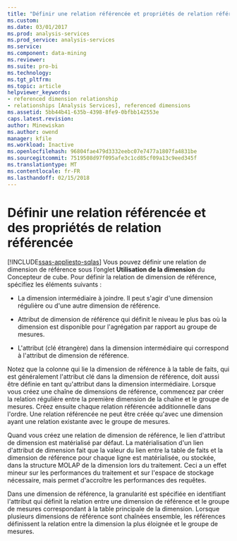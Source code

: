 ```yaml
---
title: "Définir une relation référencée et propriétés de relation référencée | Documents Microsoft"
ms.custom: 
ms.date: 03/01/2017
ms.prod: analysis-services
ms.prod_service: analysis-services
ms.service: 
ms.component: data-mining
ms.reviewer: 
ms.suite: pro-bi
ms.technology: 
ms.tgt_pltfrm: 
ms.topic: article
helpviewer_keywords:
- referenced dimension relationship
- relationships [Analysis Services], referenced dimensions
ms.assetid: 5bb44b41-635b-4398-8fe9-0bfbb142553e
caps.latest.revision: 
author: Minewiskan
ms.author: owend
manager: kfile
ms.workload: Inactive
ms.openlocfilehash: 96804fae479d3332eebc07e7477a1807fa4831be
ms.sourcegitcommit: 7519508d97f095afe3c1cd85cf09a13c9eed345f
ms.translationtype: MT
ms.contentlocale: fr-FR
ms.lasthandoff: 02/15/2018
---
```

# <a name="define-a-referenced-relationship-and-referenced-relationship-properties"></a>Définir une relation référencée et des propriétés de relation référencée
[!INCLUDE[ssas-appliesto-sqlas](../../includes/ssas-appliesto-sqlas.md)]
Vous pouvez définir une relation de dimension de référence sous l’onglet **Utilisation de la dimension** du Concepteur de cube. Pour définir la relation de dimension de référence, spécifiez les éléments suivants :  
  
-   La dimension intermédiaire à joindre. Il peut s'agir d'une dimension régulière ou d'une autre dimension de référence.  
  
-   Attribut de dimension de référence qui définit le niveau le plus bas où la dimension est disponible pour l'agrégation par rapport au groupe de mesures.  
  
-   L'attribut (clé étrangère) dans la dimension intermédiaire qui correspond à l'attribut de dimension de référence.  
  
 Notez que la colonne qui lie la dimension de référence à la table de faits, qui est généralement l'attribut clé dans la dimension de référence, doit aussi être définie en tant qu'attribut dans la dimension intermédiaire. Lorsque vous créez une chaîne de dimensions de référence, commencez par créer la relation régulière entre la première dimension de la chaîne et le groupe de mesures. Créez ensuite chaque relation référencée additionnelle dans l'ordre. Une relation référencée ne peut être créée qu'avec une dimension ayant une relation existante avec le groupe de mesures.  
  
 Quand vous créez une relation de dimension de référence, le lien d'attribut de dimension est matérialisé par défaut. La matérialisation d'un lien d'attribut de dimension fait que la valeur du lien entre la table de faits et la dimension de référence pour chaque ligne est matérialisée, ou stockée, dans la structure MOLAP de la dimension lors du traitement. Ceci a un effet mineur sur les performances du traitement et sur l'espace de stockage nécessaire, mais permet d'accroître les performances des requêtes.  
  
 Dans une dimension de référence, la granularité est spécifiée en identifiant l'attribut qui définit la relation entre une dimension de référence et le groupe de mesures correspondant à la table principale de la dimension. Lorsque plusieurs dimensions de référence sont chaînées ensemble, les références définissent la relation entre la dimension la plus éloignée et le groupe de mesures.  
  
  
